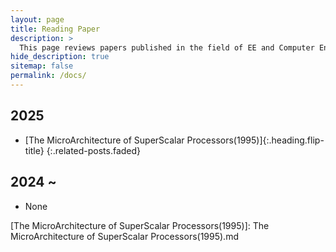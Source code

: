 ```yaml
---
layout: page
title: Reading Paper
description: >
  This page reviews papers published in the field of EE and Computer Engineering.
hide_description: true
sitemap: false
permalink: /docs/
---
```


<!-- Here you should be able to find everything you need to know to accomplish the most common tasks when blogging with Hydejack.

While this manual tries to be beginner-friendly, as a user of Jekyll it is assumed that you are comfortable running shell commands and editing text files.
{:.note} -->


## 2025
* [The MicroArchitecture of SuperScalar Processors(1995)]{:.heading.flip-title}
{:.related-posts.faded}

## 2024 ~ 
* None

[The MicroArchitecture of SuperScalar Processors(1995)]: The MicroArchitecture of SuperScalar Processors(1995).md


